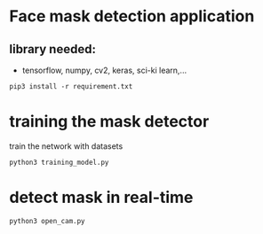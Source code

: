 # Face mask detection application

## library needed:
 - tensorflow, numpy, cv2, keras, sci-ki learn,...
```
pip3 install -r requirement.txt
```
# training the mask detector
train the network with datasets
```
python3 training_model.py
```

# detect mask in real-time
```
python3 open_cam.py
```
